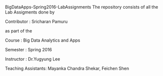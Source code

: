 BigDataApps-Spring2016-LabAssignments
The repository consists of all the Lab Assigments done by

Contributor : Sricharan Pamuru

as part of the

Course : Big Data Analytics and Apps

Semester : Spring 2016

Instructor : Dr.Yugyung Lee

Teaching Assistants: Mayanka Chandra Shekar, Feichen Shen
